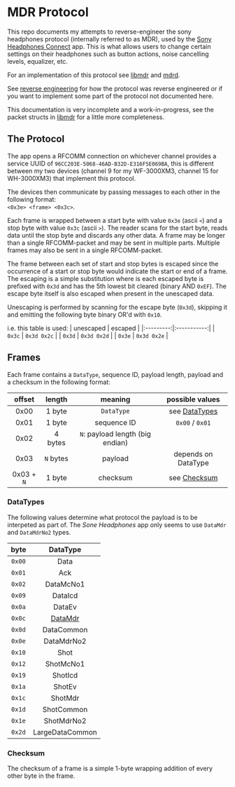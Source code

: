 # MDR Protocol

This repo documents my attempts to reverse-engineer the sony headphones protocol (internally referred to as MDR), used by the [Sony Headphones Connect](https://play.google.com/store/apps/details?id=com.sony.songpal.mdr) app. This is what allows users to change certain settings on their headphones such as button actions, noise cancelling levels, equalizer, etc.

For an implementation of this protocol see [libmdr](https://github.com/AndreasOlofsson/libmdr) and [mdrd](https://github.com/AndreasOlofsson/mdrd).

See [reverse engineering](reverse_engineering.md) for how the protocol was reverse engineered or if you want to implement some part of the protocol not documented here.

This documentation is very incomplete and a work-in-progress, see the packet structs in [libmdr](https://github.com/AndreasOlofsson/libmdr) for a little more completeness.

## The Protocol

The app opens a RFCOMM connection on whichever channel provides a service UUID of `96CC203E-5068-46AD-B32D-E316F5E069BA`, this is different between my two devices (channel 9 for my WF-3000XM3, channel 15 for WH-3000XM3) that implement this protocol.

The devices then communicate by passing messages to each other in the following format:  
  `<0x3e> <frame> <0x3c>`.

Each frame is wrapped between a start byte with value `0x3e` (ascii `<`) and a stop byte with value `0x3c` (ascii `>`). The reader scans for the start byte, reads data until the stop byte and discards any other data. A frame may be longer than a single RFCOMM-packet and may be sent in multiple parts. Multiple frames may also be sent in a single RFCOMM-packet.

The frame between each set of start and stop bytes is escaped since the occurrence of a start or stop byte would indicate the start or end of a frame. The escaping is a simple substitution where is each escaped byte is prefixed with `0x3d` and has the 5th lowest bit cleared (binary AND `0xEF`). The escape byte itself is also escaped when present in the unescaped data.

Unescaping is performed by scanning for the escape byte (`0x3d`), skipping it and emitting the following byte binary OR'd with `0x10`.

i.e. this table is used:
| unescaped |   escaped   |
|:---------:|:-----------:|
|  `0x3c`   | `0x3d 0x2c` |
|  `0x3d`   | `0x3d 0x2d` |
|  `0x3e`   | `0x3d 0x2e` |

## Frames

Each frame contains a `DataType`, sequence ID, payload length, payload and a checksum in the following format:

|   offset   |  length   |             meaning              |       possible values       |
|:----------:|:---------:|:--------------------------------:|:---------------------------:|
|    0x00    |  1 byte   |            `DataType`            | see [DataTypes](#DataTypes) |
|    0x01    |  1 byte   |           sequence ID            |       `0x00` / `0x01`       |
|    0x02    |  4 bytes  | `N`: payload length (big endian) |                             |
|    0x03    | `N` bytes |             payload              |     depends on DataType     |
| 0x03 + `N` |  1 byte   |             checksum             |  see [Checksum](#Checksum)  |

### DataTypes

The following values determine what protocol the payload is to be interpeted as part of. The _Sone Headphones_ app only seems to use `DataMdr` and `DataMdrNo2` types.

|  byte  |         DataType          |
|:------:|:-------------------------:|
| `0x00` |           Data            |
| `0x01` |            Ack            |
| `0x02` |         DataMcNo1         |
| `0x09` |          DataIcd          |
| `0x0a` |          DataEv           |
| `0x0c` | [DataMdr](MDR_packets.md) |
| `0x0d` |        DataCommon         |
| `0x0e` |        DataMdrNo2         |
| `0x10` |           Shot            |
| `0x12` |         ShotMcNo1         |
| `0x19` |          ShotIcd          |
| `0x1a` |          ShotEv           |
| `0x1c` |          ShotMdr          |
| `0x1d` |        ShotCommon         |
| `0x1e` |        ShotMdrNo2         |
| `0x2d` |      LargeDataCommon      |

### Checksum

The checksum of a frame is a simple 1-byte wrapping addition of every other byte in the frame. 
